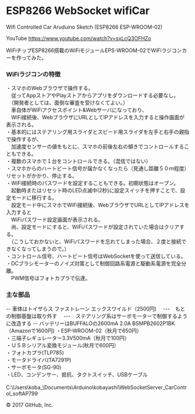# ESP8266 WebSocket wifiCar
Wifi Controlled Car Aruduino Sketch (ESP8266 ESP-WROOM-02)

YouTube
https://www.youtube.com/watch?v=sxLcQ3OFHZo

WiFiチップESP8266搭載のWiFiモジュールEPS-WROOM-02でWiFiラジコンカーを作ってみた。<BR>
### WiFiラジコンの特徴<BR>
・スマホのWebブラウザで操作する。<BR>
　従ってAppストアやPlayストアからアプリをダウンロードする必要なし。<BR>
　（開発者としては、面倒な審査を受けなくてよい。）<BR>
　車自体がWiFiアクセスポイント&Webサーバになっており、<BR>
　WiFi接続後、WebブラウザにURLとしてIPアドレスを入力すると操作画面が表示される。<BR>
・基本的にはステアリング用スライダとスピード用スライダを左手と右手の親指で操作するが、<BR>
　加速度センサーの値をもとに、スマホの前後左右の傾きでコントロールすることもできる。<BR>
・複数のスマホで１台をコントロールできる。（混信ではない）<BR>
・スマホからのハートビート信号が届かなくなったら（見通し距離５０ｍ程度）リセットがかかり、停止する。<BR>
・WiFi接続時のパスワードを設定することもできる。初期状態はオープン。<BR>
　起動時またはリセット時のLED点滅中(2秒)に設定スイッチを押すことで、設定モードに移行する。<BR>
　設定モード中にスマホでWiFi接続後、WebブラウザでURLとしてIPアドレスを入力すると<BR>
　WiFiパスワード設定画面が表示される。<BR>
　尚、設定モードにすると、WiFiパスワードが設定されていた場合はクリアする。<BR>
　（こうしておかないと、WiFiパスワードを忘れてしまった場合、２度と接続できなくなってしまうので。）<BR>
・コントロール信号、ハートビート信号はWebSocketを使って送信している。<BR>
・DCブラシモーターのノイズ対策として制御回路系電源と駆動系電源を完全分離。<BR>
　PWM信号はフォトカプラで伝達。<BR>

### 主な部品<BR>
-- 車体はトイザらス ファストレーン エックスワイルド（2500円)
　---　もとの制御基盤は取り外す
　---　ステアリング系はサーボモーターで制御するように改造する
-- バッテリーはBUFFALOの2600mA 2.0A BSMPB2602P1BK（Amazonで1600円)
・ESP-WROOM-02（秋月で650円）<BR>
・三端子レギュレーター3.3V500mA（秋月で100円）<BR>
・ＵＳＢシリアル変換モジュール(秋月で600円）<BR>
・フォトカプラ(TLP785)<BR>
・モータドライバ(TA7291P)<BR>
・サーボモータ(SG-90)<BR>
・LED、コンデンサー、抵抗、タクトスイッチ、USBケーブル<BR>
 <BR>
 C:\Users\koba_\Documents\Arduino\kobayashi\WebSocketServer_CarControl_softAP799<BR>
 
© 2017 GitHub, Inc.
